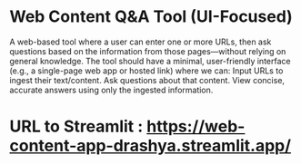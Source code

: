 # Web Content Q&A Tool (UI-Focused)
A web-based tool where a user can enter one or more URLs, then ask questions based on the information from those pages—without relying on general knowledge. The tool should have a minimal, user-friendly interface (e.g., a single-page web app or hosted link) where we can:
Input URLs to ingest their text/content. 
Ask questions about that content. 
View concise, accurate answers using only the ingested information. 


# URL to Streamlit : https://web-content-app-drashya.streamlit.app/
